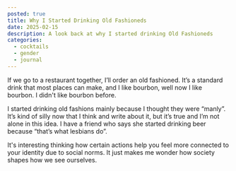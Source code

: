 ```yaml
---
posted: true
title: Why I Started Drinking Old Fashioneds
date: 2025-02-15
description: A look back at why I started drinking Old Fashioneds
categories:
  - cocktails
  - gender
  - journal
---
```

If we go to a restaurant together, I’ll order an old fashioned. It’s a standard drink that most places can make, and I like bourbon, well now I like bourbon. I didn't like bourbon before.

I started drinking old fashions mainly because I thought they were “manly”. It’s kind of silly now that I think and write about it, but it’s true and I’m not alone in this idea. I have a friend who says she started drinking beer because “that’s what lesbians do”. 

It's interesting thinking how certain actions help you feel more connected to your identity due to social norms. It just makes me wonder how society shapes how we see ourselves.